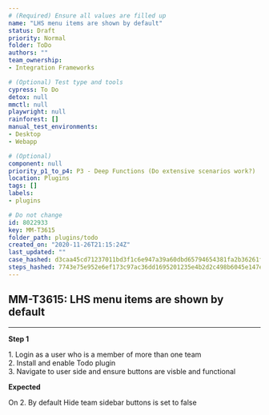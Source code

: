 ```yaml
---
# (Required) Ensure all values are filled up
name: "LHS menu items are shown by default"
status: Draft
priority: Normal
folder: ToDo
authors: ""
team_ownership: 
- Integration Frameworks

# (Optional) Test type and tools
cypress: To Do
detox: null
mmctl: null
playwright: null
rainforest: []
manual_test_environments: 
- Desktop
- Webapp

# (Optional)
component: null
priority_p1_to_p4: P3 - Deep Functions (Do extensive scenarios work?)
location: Plugins
tags: []
labels: 
- plugins

# Do not change
id: 8022933
key: MM-T3615
folder_path: plugins/todo
created_on: "2020-11-26T21:15:24Z"
last_updated: ""
case_hashed: d3caa45cd71237011bd3f1c6e947a39a60dbd65794654381fa2b36261f21f1dd7dd231b5c895e4427d07954b021ef896
steps_hashed: 7743e75e952e6ef173c97ac36dd1695201235e4b2d2c498b6045e147e237df52225a7f4efdf87fb098801b758138abe7
---
```


## MM-T3615: LHS menu items are shown by default

---

**Step 1**

1\. Login as a user who is a member of more than one team\
2\. Install and enable Todo plugin\
3\. Navigate to user side and ensure buttons are visble and functional

**Expected**

On 2. By default Hide team sidebar buttons is set to false
